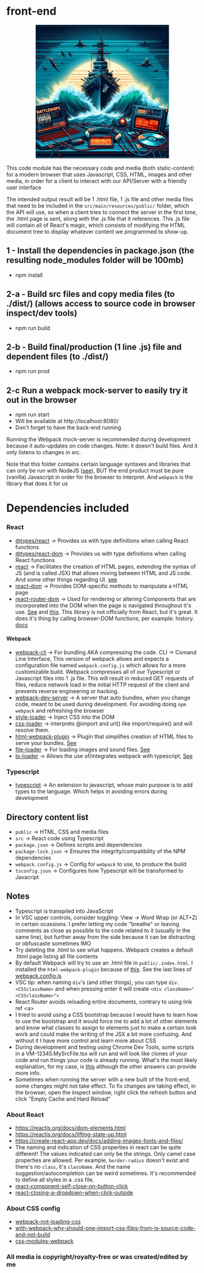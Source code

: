 # front-end
<p align="center">
    <img class="center" style="width: 350px; margin: auto auto;" src="../docs/imgs/cover_front-end.jpeg" />
</p>

This code module has the necessary code and media (both static-content) for a modern browser that uses Javascript, CSS, HTML, images and other media, in order for a client to interact with our API/Server with a friendly user interface

The intended output result will be 1 .html file, 1 .js file and other media files that need to be included in the `src/main/resources/public/` folder, which the API will use, so when a client tries to connect the server in the first time, the .html page is sent, along with the .js file that it references. This .js file will contain all of React's magic, which consists of modifying the HTML document tree to display whatever content we programmed to show-up.

## 1 - Install the dependencies in package.json (the resulting node_modules folder will be 100mb)
- npm install

## 2-a - Build src files and copy media files (to ./dist/) (allows access to source code in browser inspect/dev tools)
- npm run build

## 2-b - Build final/production (1 line .js) file and dependent files (to ./dist/)
- npm run prod

## 2-c Run a webpack mock-server to easily try it out in the browser
- npm run start
- Will be available at http://localhost:8080/
- Don't forget to have the back-end running

Running the Webpack mock-server is recommended during development because it auto-updates on code changes. Note: it doesn't build files. And it only listens to changes in src.

Note that this folder contains certain language syntaxes and libraries that can only be run with NodeJS ([see](https://github.com/isel-leic-daw/s2223i-51d-51n-public/blob/main/docs/lecture-notes/03.0-the-browser-application-platform.md)), BUT the end product must be pure (vanilla) Javascript in order for the browser to interpret. And `webpack` is the library that does it for us

# Dependencies included
### React
- [@types/react](https://www.npmjs.com/package/@types/react) -> Provides us with type definitions when calling React functions
- [@types/react-dom](https://www.npmjs.com/package/@types/react-dom) -> Provides us with type definitions when calling React functions
- [react](https://www.npmjs.com/package/react) -> Facilitates the creation of HTML pages, extending the syntax of JS (and is called JSX) that allows mixing between HTML and JS code. And some other things regarding UI. [see](https://github.com/isel-leic-daw/s2223i-51d-51n-public/blob/main/docs/lecture-notes/03.1.react.md)
- [react-dom](https://www.npmjs.com/package/react-dom) -> Provides DOM-specific methods to manipulate a HTML page
- [react-router-dom](https://www.npmjs.com/package/react-router-dom) -> Used for rendering or altering Components that are incorporated into the DOM when the page is navigated throughout it's use. [See](https://blog.webdevsimplified.com/2022-07/react-router/) and [this](https://www.youtube.com/watch?v=Ul3y1LXxzdU). This library is not officially from React, but it's great. It does it's thing by calling browser-DOM functions, per example: history. [docs](https://reactrouter.com/en/main)
#### Webpack
- [webpack-cli](https://www.npmjs.com/package/webpack-cli) -> For bundling AKA compressing the code. CLI -> Comand Line Interface, This version of webpack allows and expects a configuration file named `webpack.config.js` which allows for a more customizable build. Webpack compresses all of our Typescript or Javascript files into 1 .js file. This will result in reduced GET requests of files, reduce network load in the initial HTTP request of the client and prevents reverse engineering or hacking.
- [webpack-dev-server](https://www.npmjs.com/package/webpack-dev-server) -> A server that auto bundles, when you change code, meant to be used during development. For avoiding doing `npm webpack` and refreshing the browser
- [style-loader](https://www.npmjs.com/package/style-loader) -> Inject CSS into the DOM
- [css-loader](https://www.npmjs.com/package/css-loader) ->  interprets @import and url() like import/require() and will resolve them.
- [html-webpack-plugin](https://www.npmjs.com/package/html-webpack-plugin) -> Plugin that simplifies creation of HTML files to serve your bundles. [See](https://webpack.js.org/plugins/html-webpack-plugin/)
- [file-loader](https://www.npmjs.com/package//file-loader) -> For loading images and sound files. [See](https://v4.webpack.js.org/loaders/file-loader/)
- [ts-loader](https://www.npmjs.com/package/ts-loader) -> Allows the use of/integrates webpack with typescript, [See](https://webpack.js.org/guides/typescript/)
### Typescript
- [typescript](https://www.npmjs.com/package/typescript) -> An extension to javascript, whose main purpose is to add types to the language. Which helps in avoiding errors during development

## Directory content list
- `public` -> HTML, CSS and media files
- `src` -> React code using Typescript
- `package.json` -> Defines scripts and dependencies
- `package-lock.json` -> Ensures the integrity/compatibility of the NPM dependencies
- `webpack.config.js` -> Config for `webpack` to use, to produce the build
- `tsconfig.json` -> Configures how Typescript will be transformed to Javacript

## Notes
- Typescript is transpiled into JavaScript
- In VSC upper controls, consider toggling: View -> Word Wrap (or ALT+Z) in certain ocassions. I prefer letting my code "breathe" or leaving comments as close as possible to the code related to it (usually in the same line), but further away from the side because it can be distracting or obfuscaste sometimes IMO
- Try deleting the .html to see what happens. Webpack creates a default .html page listing all file contents
- By default Webpack will try to use an .html file in `public/.index.html`. I installed the `html-webpack-plugin` because of [this](https://stackoverflow.com/questions/32155154/webpack-config-how-to-just-copy-the-index-html-to-the-dist-folder). See the last lines of [webpack.config.js](webpack.config.js)
- VSC tip: when naming `div`'s (and other things), you can type `div.<CSSclassName>` and when pressing enter it will create `<div className="<CSSclassName>">`
- React Router avoids reloading entire documents, contrary to using link ref \<a\>
- I tried to avoid using a CSS bootstrap because I would have to learn how to use the bootstrap and it would force me to add a lot of other elements and know what classes to assign to elements just to make a certain look work and could make the writing of the JSX a bit more confusing. And without it I have more control and learn more about CSS
- During development and testing using Chrome Dev Tools, some scripts in a VM-12345.MySrcFile.tsx will run and will look like clones of your code and run things your code is already running. What's the most likely explanation, for my case, is [this](https://stackoverflow.com/a/30321123/9375488) although the other answers can provide more info.
- Sometimes when running the server with a new built of the front-end, some changes might not take effect. To fix changes are taking effect, in the browser, open the inspect window, right click the refresh button and click "Empty Cache and Hard Reload"

### About React
- https://reactjs.org/docs/dom-elements.html
- https://reactjs.org/docs/lifting-state-up.html
- https://create-react-app.dev/docs/adding-images-fonts-and-files/
- The naming and indication of CSS properties in react can be quite different! The values indicated can only be the strings. Only camel case properties are allowed. Per example, `border-radius` doesn't exist and there's no `class`, it's `className`. And the name suggestion/autocompletion can be weird sometimes. It's recommended to define all styles in a .css file.
- [react-component-self-close-on-button-click](https://stackoverflow.com/questions/52622578/react-component-self-close-on-button-click)
- [react-closing-a-dropdown-when-click-outside](https://stackoverflow.com/questions/63359138/react-closing-a-dropdown-when-click-outside)
### About CSS config
- [webpack-not-loading-css](https://stackoverflow.com/questions/34963051/webpack-not-loading-css)
- [with-webpack-why-should-one-import-css-files-from-js-source-code-and-not-build](https://stackoverflow.com/questions/47921082/with-webpack-why-should-one-import-css-files-from-js-source-code-and-not-build)
- [css-modules-webpack](https://blog.jakoblind.no/css-modules-webpack/)

### All media is copyright/royalty-free or was created/edited by me

